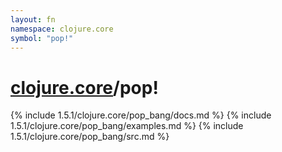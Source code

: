 ```yaml
---
layout: fn
namespace: clojure.core
symbol: "pop!"
---
```


# [clojure.core](../)/pop!

{% include 1.5.1/clojure.core/pop_bang/docs.md %}
{% include 1.5.1/clojure.core/pop_bang/examples.md %}
{% include 1.5.1/clojure.core/pop_bang/src.md %}

